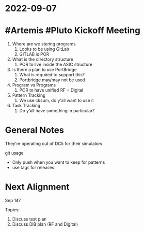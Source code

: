 # 2022-09-07

# #Artemis #Pluto Kickoff Meeting

1. Where are we storing programs
    1. Looks to be using GitLab
    2. GITLAB is POR
2. What is the directory structure
    1. POR to live inside the ASIC structure
3. Is there a plan to use PortBridge
    1. What is required to support this?
    2. Portbridge may/may not be used
4. Program vs Programs
    1. POR to have unified RF + Digital
5. Pattern Tracking
    1. We use cksum, do y'all want to use it
6. Task Tracking
    1. Do y'all have something in particular?

# General Notes

They're operating out of DC5 for their simulators

git usage
- Only push when you want to keep for patterns
- use tags for releases

# Next Alignment

Sep 14?

Topics:
1. Discuss test plan
2. Discuss DIB plan (RF and Digital)
